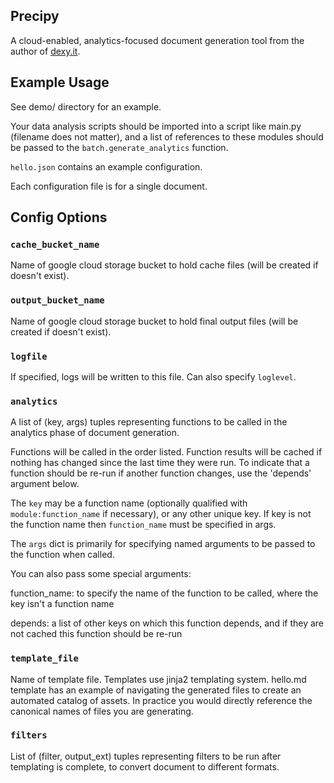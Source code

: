 ## Precipy

A cloud-enabled, analytics-focused document generation tool from the author of [dexy.it](Dexy).

## Example Usage

See demo/ directory for an example.

Your data analysis scripts should be imported into a script like main.py
(filename does not matter), and a list of references to these modules should be
passed to the `batch.generate_analytics` function.

`hello.json` contains an example configuration.

Each configuration file is for a single document.

## Config Options

### `cache_bucket_name`

Name of google cloud storage bucket to hold cache files (will be created if doesn't exist).

### `output_bucket_name`

Name of google cloud storage bucket to hold final output files (will be created if doesn't exist).

### `logfile`

If specified, logs will be written to this file. Can also specify `loglevel`.

### `analytics`

A list of (key, args) tuples representing functions to be called in the analytics phase of document generation.

Functions will be called in the order listed. Function results will be cached if nothing has changed since the last time they were run. To indicate that a function should be re-run if another function changes, use the 'depends' argument below.

The `key` may be a function name (optionally qualified with `module:function_name` if necessary), or any other unique key. If key is not the function name then `function_name` must be specified in args.

The `args` dict is primarily for specifying named arguments to be passed to the function when called.

You can also pass some special arguments:

function_name: to specify the name of the function to be called, where the key isn't a function name

depends: a list of other keys on which this function depends, and if they are not cached this function should be re-run

### `template_file`

Name of template file. Templates use jinja2 templating system. hello.md template has an example of navigating the generated files to create an automated catalog of assets. In practice you would directly reference the canonical names of files you are generating.

### `filters`

List of (filter, output_ext) tuples representing filters to be run after templating is complete, to convert document to different formats.

